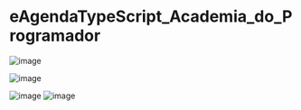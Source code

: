 # eAgendaTypeScript_Academia_do_Programador
 
![image](https://user-images.githubusercontent.com/91075515/185389495-30cf11cd-2a6f-476c-a7c5-b30646d8d424.png)
 
![image](https://user-images.githubusercontent.com/91075515/185389579-e1d9e9a5-d75e-4242-adac-cbbeffbcdcbd.png)

![image](https://user-images.githubusercontent.com/91075515/185389626-3d860492-4169-40df-a1d1-9b8af0d4b910.png) ![image](https://user-images.githubusercontent.com/91075515/185389772-680c5217-77c2-4a8a-b574-4883de81a29a.png)

